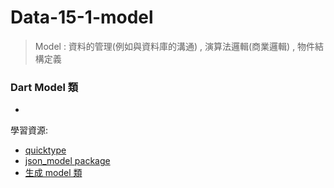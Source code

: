 # Data-15-1-model

> Model : 資料的管理(例如與資料庫的溝通) , 演算法邏輯(商業邏輯) , 物件結構定義

### Dart Model 類

* 


學習資源:
* [quicktype](https://app.quicktype.io/)
* [json_model package](https://github.com/flutterchina/json_model/blob/master/README-ZH.md)
* [生成 model 類](https://book.flutterchina.club/chapter15/models.html#%E7%94%9F%E6%88%90dart-model%E7%B1%BB)
